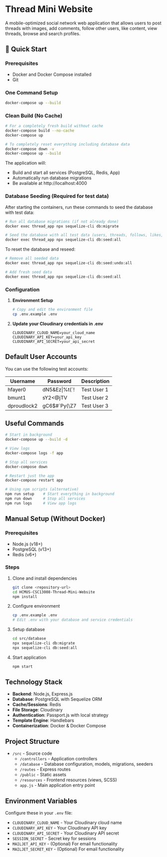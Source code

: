 # Thread Mini Website

A mobile-optimized social network web application that allows users to post threads with images, add comments, follow other users, like content, view threads, browse and search profiles.

## 🚀 Quick Start

### Prerequisites
- Docker and Docker Compose installed
- Git

### One Command Setup

```bash
docker-compose up --build
```

### Clean Build (No Cache)

```bash
# For a completely fresh build without cache
docker-compose build --no-cache
docker-compose up

# To completely reset everything including database data
docker-compose down -v
docker-compose up --build
```

The application will:
- Build and start all services (PostgreSQL, Redis, App)
- Automatically run database migrations
- Be available at http://localhost:4000

### Database Seeding (Required for test data)

After starting the containers, run these commands to seed the database with test data:

```bash
# Run all database migrations (if not already done)
docker exec thread_app npx sequelize-cli db:migrate

# Seed the database with all test data (users, threads, follows, likes, comments, notifications)
docker exec thread_app npx sequelize-cli db:seed:all
```

To reset the database and reseed:

```bash
# Remove all seeded data
docker exec thread_app npx sequelize-cli db:seed:undo:all

# Add fresh seed data
docker exec thread_app npx sequelize-cli db:seed:all
```

### Configuration

1. **Environment Setup**
   ```bash
   # Copy and edit the environment file
   cp .env.example .env
   ```

2. **Update your Cloudinary credentials in .env**
   ```
   CLOUDINARY_CLOUD_NAME=your_cloud_name
   CLOUDINARY_API_KEY=your_api_key
   CLOUDINARY_API_SECRET=your_api_secret
   ```

## Default User Accounts

You can use the following test accounts:

| Username    | Password       | Description |
| ----------- | -------------- | ----------- |
| hfayer0     | dN5&Ez\|%t(\`! | Test User 1 |
| bmunt1      | sY2<@jTV       | Test User 2 |
| dproudlock2 | gC6$#\`Py(\\Z7 | Test User 3 |

## Useful Commands

```bash
# Start in background
docker-compose up --build -d

# View logs
docker-compose logs -f app

# Stop all services
docker-compose down

# Restart just the app
docker-compose restart app

# Using npm scripts (alternative)
npm run setup    # Start everything in background
npm run down     # Stop all services
npm run logs     # View app logs
```

## Manual Setup (Without Docker)

### Prerequisites
- Node.js (v18+)
- PostgreSQL (v13+)
- Redis (v6+)

### Steps
1. Clone and install dependencies
   ```bash
   git clone <repository-url>
   cd HCMUS-CSC13008-Thread-Mini-Website
   npm install
   ```

2. Configure environment
   ```bash
   cp .env.example .env
   # Edit .env with your database and service credentials
   ```

3. Setup database
   ```bash
   cd src/database
   npx sequelize-cli db:migrate
   npx sequelize-cli db:seed:all
   ```

4. Start application
   ```bash
   npm start
   ```

## Technology Stack

- **Backend**: Node.js, Express.js
- **Database**: PostgreSQL with Sequelize ORM  
- **Cache/Sessions**: Redis
- **File Storage**: Cloudinary
- **Authentication**: Passport.js with local strategy
- **Template Engine**: Handlebars
- **Containerization**: Docker & Docker Compose

## Project Structure

- `/src` - Source code
  - `/controllers` - Application controllers
  - `/database` - Database configuration, models, migrations, seeders
  - `/routes` - Express routes
  - `/public` - Static assets
  - `/resources` - Frontend resources (views, SCSS)
  - `app.js` - Main application entry point

## Environment Variables

Configure these in your `.env` file:

- `CLOUDINARY_CLOUD_NAME` - Your Cloudinary cloud name
- `CLOUDINARY_API_KEY` - Your Cloudinary API key  
- `CLOUDINARY_API_SECRET` - Your Cloudinary API secret
- `SESSION_SECRET` - Secret key for sessions
- `MAILJET_API_KEY` - (Optional) For email functionality
- `MAILJET_SECRET_KEY` - (Optional) For email functionality
